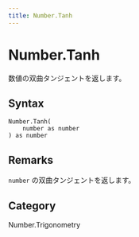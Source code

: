 ```yaml
---
title: Number.Tanh
---
```


# Number.Tanh


数値の双曲タンジェントを返します。


## Syntax

```powerquery
Number.Tanh(
    number as number
) as number
```


## Remarks

<code>number</code> の双曲タンジェントを返します。



## Category
Number.Trigonometry
